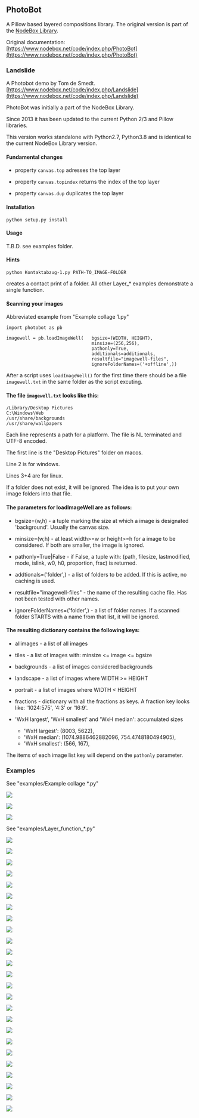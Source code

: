 ## PhotoBot ##

A Pillow based layered compositions library. The original version is part of the [NodeBox Library](https://github.com/karstenw/Library).


Original documentation:
[https://www.nodebox.net/code/index.php/PhotoBot](https://www.nodebox.net/code/index.php/PhotoBot)


### Landslide ###
A Photobot demo by Tom de Smedt.
[https://www.nodebox.net/code/index.php/Landslide](https://www.nodebox.net/code/index.php/Landslide)


PhotoBot was initially a part of the NodeBox Library.

Since 2013 it has been updated to the current Python 2/3 and Pillow libraries.

This version works standalone with Python2.7, Python3.8 and is identical to the current NodeBox Library version.



#### Fundamental changes ####

- property `canvas.top` adresses the top layer

- property `canvas.topindex` returns the index of the top layer

- property `canvas.dup` duplicates the top layer



#### Installation ####
`python setup.py install`


#### Usage ####

T.B.D. see examples folder.

#### Hints ####

`python Kontaktabzug-1.py PATH-TO_IMAGE-FOLDER`

creates a contact print of a folder. All other Layer_* examples demonstrate a single function.



#### Scanning your images ####

Abbreviated example from "Example collage 1.py"

```
import photobot as pb

imagewell = pb.loadImageWell(   bgsize=(WIDTH, HEIGHT),
                                minsize=(256,256),
                                pathonly=True,
                                additionals=additionals,
                                resultfile="imagewell-files",
                                ignoreFolderNames=('+offline',))
```


After a script uses `loadImageWell()` for the first time there should be a file `imagewell.txt` in the same folder as the script excuting.


#### The file `imagewell.txt` looks like this: ####

```
/Library/Desktop Pictures
C:\Windows\Web
/usr/share/backgrounds
/usr/share/wallpapers
```
Each line represents a path for a platform. The file is NL terminated and UTF-8 encoded.

The first line is the "Desktop Pictures" folder on macos.

Line 2 is for windows.

Lines 3+4 are for linux.

If a folder does not exist, it will be ignored. The idea is to put your own image folders into that file.



#### The parameters for loadImageWell are as follows: ####

- bgsize=(w,h) - a tuple marking the size at which a image is designated 'background'. Usually the canvas size.

- minsize=(w,h) - at least width>=w or height>=h for a image to be considered. If both are smaller, the image is ignored.

- pathonly=True|False - if False, a tuple with: (path, filesize, lastmodified, mode, islink, w0, h0, proportion, frac) is returned.

- addtionals=('folder',) - a list of folders to be added. If this is active, no caching is used.

- resultfile="imagewell-files" - the name of the resulting cache file. Has not been tested with other names.

- ignoreFolderNames=('folder',) - a list of folder names. If a scanned folder STARTS with a name from that list, it will be ignored.


#### The resulting dictionary contains the following keys: ####


- allimages - a list of all images

- tiles - a list of images with: minsize <= image <= bgsize

- backgrounds - a list of images considered backgrounds

- landscape - a list of images where WIDTH >= HEIGHT

- portrait - a list of images where WIDTH < HEIGHT

- fractions - dictionary with all the fractions as keys. A fraction key looks like: '1024:575', '4:3' or '16:9'. 

- 'WxH largest', 'WxH smallest' and 'WxH median': accumulated sizes

	- 'WxH largest': (8003, 5622),
	- 'WxH median': (1074.9886462882096, 754.4748180494905),
	- 'WxH smallest': (566, 167),

The items of each image list key will depend on the `pathonly` parameter.


### Examples ###

See "examples/Example collage *.py"

![](./demo-images/photobot_2021-06-10_144446.png?raw=True)

![](./demo-images/photobot_2021-06-10_144727.png?raw=True)

![](./demo-images/photobot_2021-06-10_144808.png?raw=True)


See "examples/Layer\_function\_*.py"

![](./demo-images/Layer_function_add_modulo.png?raw=True)

![](./demo-images/Layer_function_add.png?raw=True)

![](./demo-images/Layer_function_autocontrast.png?raw=True)

![](./demo-images/Layer_function_boxblur.png?raw=True)

![](./demo-images/Layer_function_brightness.png?raw=True)

![](./demo-images/Layer_function_color.png?raw=True)

![](./demo-images/Layer_function_contour.png?raw=True)

![](./demo-images/Layer_function_contrast.png?raw=True)

![](./demo-images/Layer_function_difference.png?raw=True)

![](./demo-images/Layer_function_emboss.png?raw=True)

![](./demo-images/Layer_function_enhance_more.png?raw=True)

![](./demo-images/Layer_function_enhance.png?raw=True)

![](./demo-images/Layer_function_find_edges.png?raw=True)

![](./demo-images/Layer_function_flip.png?raw=True)

![](./demo-images/Layer_function_hue.png?raw=True)

![](./demo-images/Layer_function_mask.png?raw=True)

![](./demo-images/Layer_function_multiply.png?raw=True)

![](./demo-images/Layer_function_opacity.png?raw=True)

![](./demo-images/Layer_function_overlay.png?raw=True)

![](./demo-images/Layer_function_posterize.png?raw=True)

![](./demo-images/Layer_function_screen.png?raw=True)

![](./demo-images/Layer_function_select.png?raw=True)

![](./demo-images/Layer_function_solarize.png?raw=True)

![](./demo-images/Layer_function_subtract_modulo.png?raw=True)

![](./demo-images/Layer_function_subtract.png?raw=True)


